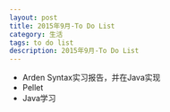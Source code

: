 ```yaml
---
layout: post
title: 2015年9月-To Do List
category: 生活
tags: to do list
description: 2015年9月-To Do List
---
```


- Arden Syntax实习报告，并在Java实现
- Pellet
- Java学习